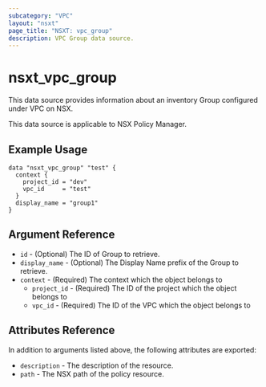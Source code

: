 ```yaml
---
subcategory: "VPC"
layout: "nsxt"
page_title: "NSXT: vpc_group"
description: VPC Group data source.
---
```


# nsxt_vpc_group

This data source provides information about an inventory Group configured under VPC on NSX.

This data source is applicable to NSX Policy Manager.

## Example Usage

```hcl
data "nsxt_vpc_group" "test" {
  context {
    project_id = "dev"
    vpc_id     = "test"
  }
  display_name = "group1"
}
```

## Argument Reference

* `id` - (Optional) The ID of Group to retrieve.
* `display_name` - (Optional) The Display Name prefix of the Group to retrieve.
* `context` - (Required) The context which the object belongs to
    * `project_id` - (Required) The ID of the project which the object belongs to
    * `vpc_id` - (Required) The ID of the VPC which the object belongs to

## Attributes Reference

In addition to arguments listed above, the following attributes are exported:

* `description` - The description of the resource.
* `path` - The NSX path of the policy resource.
